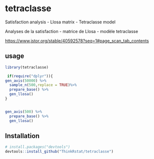 # tetraclasse
Satisfaction analysis - Llosa matrix - Tetraclasse model

Analyses de la satisfaction - matrice de Llosa - modèle tetraclasse

<https://www.jstor.org/stable/40592578?seq=1#page_scan_tab_contents>


## usage
```R
library(tetraclasse)

 if(require("dplyr")){
gen_avis(50000) %>%
  sample_n(500,replace = TRUE)%>%
  prepare_base() %>%
  gen_llosa()
}


gen_avis(500) %>%
  prepare_base() %>%
  gen_llosa()

```




## Installation



```R
# install.packages("devtools")
devtools::install_github("ThinkRstat/tetraclasse")
```


